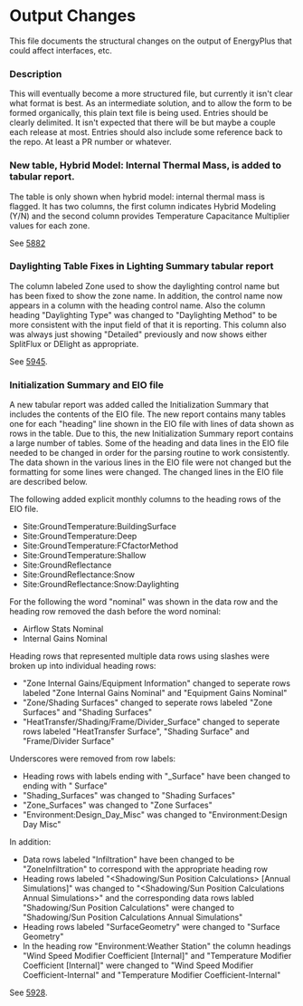 Output Changes
==============

This file documents the structural changes on the output of EnergyPlus that could affect interfaces, etc.

### Description

This will eventually become a more structured file, but currently it isn't clear what format is best. As an intermediate solution, and to allow the form to be formed organically, this plain text file is being used. Entries should be clearly delimited.  It isn't expected that there will be but maybe a couple each release at most. Entries should also include some reference back to the repo.  At least a PR number or whatever.

### New table, Hybrid Model: Internal Thermal Mass, is added to tabular report. 

The table is only shown when hybrid model: internal thermal mass is flagged.  It has two columns, the first column indicates Hybrid Modeling (Y/N) and the second column provides Temperature Capacitance Multiplier values for each zone. 

See [5882](https://github.com/NREL/EnergyPlus/pull/5882)

### Daylighting Table Fixes in Lighting Summary tabular report

The column labeled Zone used to show the daylighting control name but has been fixed to show the zone name. In addition, the control name now appears in a column with the heading control name. Also the column heading "Daylighting Type" was changed to "Daylighting Method" to be more consistent with the input field of that it is reporting. This column also was always just showing "Detailed" previously and now shows either SplitFlux or DElight as appropriate.

See [5945](https://github.com/NREL/EnergyPlus/pull/5945). 

### Initialization Summary and EIO file

A new tabular report was added called the Initialization Summary that includes the contents of the EIO file. The new report contains many tables one for each "heading" line shown in the EIO file with lines of data shown as rows in the table. Due to this, the new Initialization Summary report contains a large number of tables. Some of the heading and data lines in the EIO file needed to be changed in order for the parsing routine to work consistently. The data shown in the various lines in the EIO file were not changed but the formatting for some lines were changed. The changed lines in the EIO file are described below.

The following added explicit monthly columns to the heading rows of the EIO file.

- Site:GroundTemperature:BuildingSurface
- Site:GroundTemperature:Deep
- Site:GroundTemperature:FCfactorMethod
- Site:GroundTemperature:Shallow
- Site:GroundReflectance
- Site:GroundReflectance:Snow
- Site:GroundReflectance:Snow:Daylighting

For the following the word "nominal" was shown in the data row and the heading row removed the dash before the word nominal:

- Airflow Stats Nominal
- Internal Gains Nominal

Heading rows that represented multiple data rows using slashes were broken up into individual heading rows:

- "Zone Internal Gains/Equipment Information" changed to seperate rows labeled "Zone Internal Gains Nominal" and "Equipment Gains Nominal"
- "Zone/Shading Surfaces" changed to seperate rows labeled "Zone Surfaces" and "Shading Surfaces"
- "HeatTransfer/Shading/Frame/Divider_Surface" changed to seperate rows labeled "HeatTransfer Surface", "Shading Surface" and "Frame/Divider Surface"

Underscores were removed from row labels:

- Heading rows with labels ending with "_Surface" have been changed to ending with " Surface"
- "Shading_Surfaces" was changed to "Shading Surfaces"
- "Zone_Surfaces" was changed to "Zone Surfaces"
- "Environment:Design_Day_Misc" was changed to "Environment:Design Day Misc"

In addition:

- Data rows labeled "Infiltration" have been changed to be "ZoneInfiltration" to correspond with the appropriate heading row
- Heading rows labeled "<Shadowing/Sun Position Calculations> [Annual Simulations]" was changed to "<Shadowing/Sun Position Calculations Annual Simulations>" and the corresponding data rows labled "Shadowing/Sun Position Calculations" were changed to "Shadowing/Sun Position Calculations Annual Simulations"
- Heading rows labeled "SurfaceGeometry" were changed to "Surface Geometry"
- In the heading row "Environment:Weather Station" the column headings "Wind Speed Modifier Coefficient [Internal]" and "Temperature Modifier Coefficient [Internal]" were changed to "Wind Speed Modifier Coefficient-Internal" and "Temperature Modifier Coefficient-Internal"

See [5928](https://github.com/NREL/EnergyPlus/pull/5928). 

